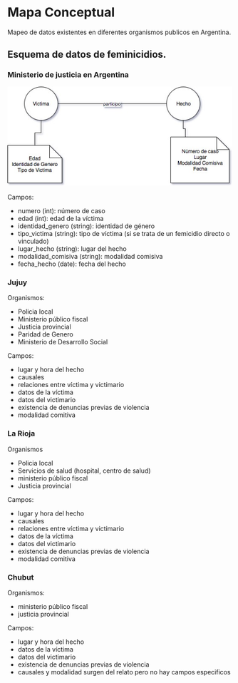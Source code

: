 # Mapa Conceptual

Mapeo de datos existentes en diferentes organismos publicos en Argentina.

## Esquema de datos de feminicidios.

### Ministerio de justicia en Argentina

![mapa conceptual](mapa_conceptual_argentina.jpg "Mapa Conceptual de datos en Argentina")

Campos:

* numero (int): número de caso
* edad (int): edad de la víctima
* identidad_genero (string): identidad de género
* tipo_victima (string): tipo de víctima (si se trata de un femicidio directo o vinculado)
* lugar_hecho (string): lugar del hecho
* modalidad_comisiva (string): modalidad comisiva
* fecha_hecho (date): fecha del hecho

### Jujuy

Organismos: 

* Policia local
* Ministerio público fiscal
* Justicia provincial
* Paridad de Genero
* Ministerio de Desarrollo Social

Campos:

* lugar y hora del hecho
* causales
* relaciones entre víctima y victimario
* datos de la víctima
* datos del victimario
* existencia de denuncias previas de violencia
* modalidad comitiva	

### La Rioja

Organismos

* Policia local
* Servicios de salud (hospital, centro de salud)
* ministerio público fiscal
* Justicia provincial	

Campos:

* lugar y hora del hecho
* causales
* relaciones entre víctima y victimario
* datos de la víctima
* datos del victimario
* existencia de denuncias previas de violencia
* modalidad comitiva

### Chubut

Organismos:

* ministerio público fiscal
* justicia provincial	

Campos:

* lugar y hora del hecho
* datos de la víctima
* datos del victimario
* existencia de denuncias previas de violencia
* causales y modalidad surgen del relato pero no hay campos especificos
